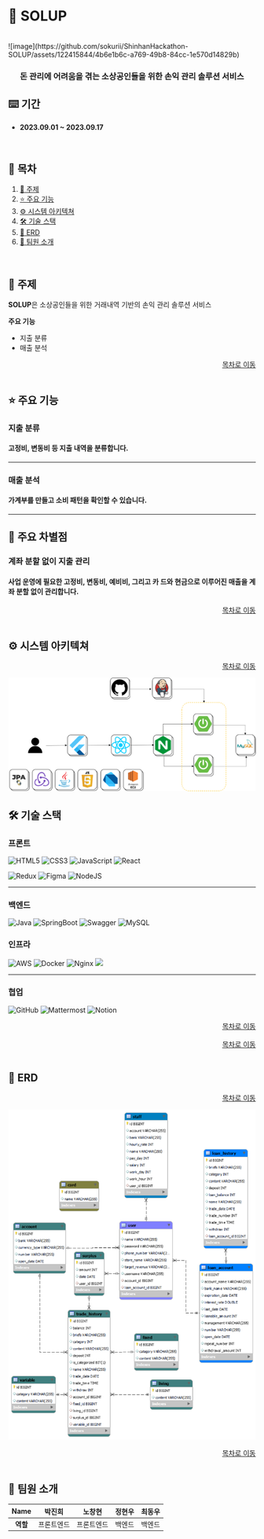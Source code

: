 # 🏫 SOLUP

<br/>
![image](https://github.com/sokurii/ShinhanHackathon-SOLUP/assets/122415844/4b6e1b6c-a769-49b8-84cc-1e570d14829b)

<div align="center">
  <h3>돈 관리에 어려움을 겪는 소상공인들을 위한 손익 관리 솔루션 서비스</h3>
</div>

## ⌨️ 기간

- **2023.09.01 ~ 2023.09.17**

<a name="tableContents"></a>

<br/>

## 🔎 목차

1. <a href="#subject">🎯 주제</a>
1. <a href="#mainContents">⭐️ 주요 기능</a>
1. <a href="#systemArchitecture">⚙ 시스템 아키텍쳐</a>
1. <a href="#skills">🛠️ 기술 스택</a>
1. <a href="#erd">💾 ERD</a>
1. <a href="#developers">👥 팀원 소개</a>

<br/>

<!------- 주제 시작 -------->

## 🎯 주제

<a name="subject"></a>

**SOLUP**은 소상공인들을 위한 거래내역 기반의
손익 관리 솔루션 서비스

**주요 기능**

- 지출 분류
- 매출 분석

<div align="right"><a href="#tableContents">목차로 이동</a></div>

<br/>

<!------- 주요 기능 시작 -------->

## ⭐️ 주요 기능

<a name="mainContents"></a>

### 지출 분류

<h4> 고정비, 변동비 등 지출 내역을 분류합니다.</h4>

---

### 매출 분석

<h4>가계부를 만들고 소비 패턴을 확인할 수 있습니다.</h4>

---

## 🌟 주요 차별점

### 계좌 분할 없이 지출 관리

<h4>사업 운영에 필요한 고정비, 변동비, 예비비, 그리고 카
드와 현금으로 이루어진 매출을 계좌 분할 없이 관리합니다.</h4>

<div align="right"><a href="#tableContents">목차로 이동</a></div>

<br/>

<!------- 시스템 아키텍쳐 시작 -------->

## ⚙ 시스템 아키텍쳐

<a name="systemArchitecture"></a>

<div align="right"><a href="#tableContents">목차로 이동</a></div>

![아키텍쳐](framework.png)
<br/>

<!------- 기술 스택 시작 -------->

## 🛠️ 기술 스택

<a name="skills"></a>

### 프론트

![HTML5](https://img.shields.io/badge/html5-%23E34F26.svg?style=for-the-badge&logo=html5&logoColor=white)
![CSS3](https://img.shields.io/badge/css3-%231572B6.svg?style=for-the-badge&logo=css3&logoColor=white)
![JavaScript](https://img.shields.io/badge/javascript-%23323330.svg?style=for-the-badge&logo=javascript&logoColor=%23F7DF1E)
![React](https://img.shields.io/badge/react-%2320232a.svg?style=for-the-badge&logo=react&logoColor=%2361DAFB)

![Redux](https://img.shields.io/badge/redux-%23593d88.svg?style=for-the-badge&logo=redux&logoColor=white)
![Figma](https://img.shields.io/badge/figma-%23F24E1E.svg?style=for-the-badge&logo=figma&logoColor=white)
![NodeJS](https://img.shields.io/badge/node.js-6DA55F?style=for-the-badge&logo=node.js&logoColor=white)

---

### 백엔드

![Java](https://img.shields.io/badge/java-%23ED8B00.svg?style=for-the-badge&logo=openjdk&logoColor=white)
![SpringBoot](https://img.shields.io/badge/springboot-6DB33F?style=for-the-badge&logo=springboot&logoColor=white)
![Swagger](https://img.shields.io/badge/-Swagger-%23Clojure?style=for-the-badge&logo=swagger&logoColor=white)
![MySQL](https://img.shields.io/badge/mysql-%2300f.svg?style=for-the-badge&logo=mysql&logoColor=white)

### 인프라

![AWS](https://img.shields.io/badge/AWS-%23FF9900.svg?style=for-the-badge&logo=amazon-aws&logoColor=white)
![Docker](https://img.shields.io/badge/docker-%230db7ed.svg?style=for-the-badge&logo=docker&logoColor=white)
![Nginx](https://img.shields.io/badge/nginx-%23009639.svg?style=for-the-badge&logo=nginx&logoColor=white)
<img src="https://img.shields.io/badge/jenkins-D24939?style=for-the-badge&logoColor=white&logo=jenkins"/>

---

### 협업

![GitHub](https://img.shields.io/badge/github-%23121011.svg?style=for-the-badge&logo=github&logoColor=white)
![Mattermost](https://img.shields.io/badge/mattermost-0058CC.svg?style=for-the-badge&logo=mattermost&logoColor=white)
![Notion](https://img.shields.io/badge/Notion-000000.svg?style=for-the-badge&logo=notion&logoColor=white)

<div align="right"><a href="#tableContents">목차로 이동</a></div>

<br/>

<div align="right"><a href="#tableContents">목차로 이동</a></div>

<br/>

<!------- ERD 시작 -------->

## 💾 ERD

<a name="erd"></a>

<div align="right"><a href="#tableContents">목차로 이동</a></div>

![erd](SOLUP_ERD.png)
<br/>

<div align="right"><a href="#tableContents">목차로 이동</a></div>

<br/>

## 👥 팀원 소개

<a name="developers"></a>

| **Name** |   박진희   |   노창현   | 정현우 | 최동우 |
| :------: | :--------: | :--------: | :----: | :----: |
| **역할** | 프론트엔드 | 프론트엔드 | 백엔드 | 백엔드 |

